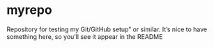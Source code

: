 # myrepo
Repository for testing my Git/GitHub setup” or similar. It’s nice to have something here, so you’ll see it appear in the README
